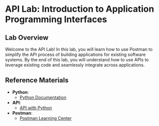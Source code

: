 # API Lab: Introduction to Application Programming Interfaces

## Lab Overview
Welcome to the API Lab! In this lab, you will learn how to use Postman to simplify the API process of building applications for existing software systems. By the end of this lab, you will understand how to use APIs to leverage existing code and seamlessly integrate across applications. 

## Reference Materials
- **Python**:
  * [Python Documentation](https://docs.python.org/3/)
- **API**:
  * [API with Python](https://www.dataquest.io/blog/python-api-tutorial/)
- **Postman**:
  * [Postman Learning Center](https://learning.postman.com/)
